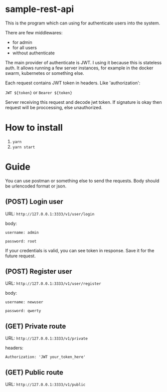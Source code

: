 # sample-rest-api

This is the program which can using for authenticate users into the system.

There are few middlewares: 
- for admin
- for all users
- without authenticate

The main provider of authenticate is JWT. I using it because this is stateless auth. 
It allows running a few server instances, for example in the docker swarm, kubernetes or something else.

Each request contains JWT token in headers. Like 'authorization': 

`JWT ${token}` or `Bearer ${token}`

Server receiving this request and decode jwt token. If signature is okay then request will be proccessing, else unauthorized.

# How to install
1. ```yarn```
2. ```yarn start```

# Guide
You can use postman or something else to send the requests. 
Body should be urlencoded format or json.

## (POST) Login user
URL:
`http://127.0.0.1:3333/v1/user/login`

body: 

`username: admin`

`password: root`

If your credentials is valid, you can see token in response. Save it for the future request.
## (POST) Register user
URL:
`http://127.0.0.1:3333/v1/user/register`

body: 

`username: newuser`

`password: qwerty`

## (GET) Private route
URL:
`http://127.0.0.1:3333/v1/private`

headers: 

`Authorization: 'JWT your_token_here'`

## (GET) Public route
URL:
`http://127.0.0.1:3333/v1/public`
